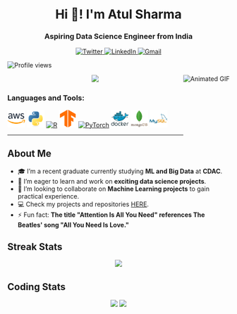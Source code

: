 <h1 align="center">Hi 👋! I'm Atul Sharma</h1>

<h3 align="center">Aspiring Data Science Engineer from India</h3>

<p align="center">
  <a href="https://twitter.com/semaphoredown" target="blank">
    <img src="https://img.shields.io/twitter/follow/semaphoredown?logo=twitter&style=for-the-badge" alt="Twitter" />
  </a>
  <a href="https://linkedin.com/in/atul-sharma-894b03165" target="blank">
    <img src="https://img.shields.io/badge/LinkedIn-0077B5?style=for-the-badge&logo=linkedin&logoColor=white" alt="LinkedIn" />
  </a>
  <a href="mailto:your-email@gmail.com" target="blank">
    <img src="https://img.shields.io/badge/Gmail-D14836?style=for-the-badge&logo=gmail&logoColor=white" alt="Gmail" />
  </a>
</p>

<p align="left">
  <img src="https://komarev.com/ghpvc/?username=atulsharma2000&label=Profile%20views&color=0e75b6&style=flat" alt="Profile views" />
</p>

<img align="right" height="140" src="https://media.giphy.com/media/fmMdxlVwsCmTtA4V6a/giphy.gif?cid=790b7611qci3v43sx0mwa0egdr6dp67n4fd7alqa9y7ow4c3&ep=v1_gifs_search&rid=giphy.gif&ct=g" alt="Animated GIF" />

<div align='center'>
  <img src='https://readme-typing-svg.herokuapp.com/?font=ubuntu&color=16A085&center=true&lines=Wanna+be+Data+Scientist'/>
</div>

<h3 align="left">Languages and Tools:</h3>
<p align="left">
  <a href="https://aws.amazon.com" target="_blank"><img src="https://raw.githubusercontent.com/devicons/devicon/master/icons/amazonwebservices/amazonwebservices-original-wordmark.svg" alt="AWS" width="40" height="40"/></a>
  <a href="https://www.python.org" target="_blank"><img src="https://raw.githubusercontent.com/devicons/devicon/master/icons/python/python-original.svg" alt="Python" width="40" height="40"/></a>
  <a href="https://www.r-project.org/" target="_blank"><img src="https://www.vectorlogo.zone/logos/r-project/r-project-icon.svg" alt="R" width="40" height="40"/></a>
  <a href="https://www.tensorflow.org/" target="_blank"><img src="https://raw.githubusercontent.com/devicons/devicon/master/icons/tensorflow/tensorflow-original.svg" alt="TensorFlow" width="40" height="40"/></a>
  <a href="https://www.pytorch.org/" target="_blank"><img src="https://www.vectorlogo.zone/logos/pytorch/pytorch-icon.svg" alt="PyTorch" width="40" height="40"/></a>
  <a href="https://www.docker.com/" target="_blank"><img src="https://raw.githubusercontent.com/devicons/devicon/master/icons/docker/docker-original-wordmark.svg" alt="Docker" width="40" height="40"/></a>
  <a href="https://www.mongodb.com/" target="_blank"><img src="https://raw.githubusercontent.com/devicons/devicon/master/icons/mongodb/mongodb-original-wordmark.svg" alt="MongoDB" width="40" height="40"/></a>
  <a href="https://www.mysql.com/" target="_blank"><img src="https://raw.githubusercontent.com/devicons/devicon/master/icons/mysql/mysql-original-wordmark.svg" alt="MySQL" width="40" height="40"/></a>
</p>

<hr>

## **About Me**
- 🎓 I’m a recent graduate currently studying **ML and Big Data** at **CDAC**.
- 🌱 I’m eager to learn and work on **exciting data science projects**.
- 👯 I’m looking to collaborate on **Machine Learning projects** to gain practical experience.
- 💻 Check my projects and repositories [HERE](https://github.com/atulsharma2000?tab=repositories).
- ⚡ Fun fact: **The title "Attention Is All You Need" references The Beatles' song "All You Need Is Love."**

## **Streak Stats**
<p align='center'>
    <img src='https://github-readme-streak-stats.herokuapp.com/?user=atulsharma2000&theme=gotham&hide_border=true'>
</p>

## **Coding Stats**
<p align='center'>
    <img src='https://github-readme-stats-sigma-five.vercel.app/api?username=atulsharma2000&count_private=true&include_all_commits=true&show_icons=true&theme=gotham&hide_border=true&line_height=27'/>
    <img src='https://github-readme-stats-sigma-five.vercel.app/api/top-langs/?username=atulsharma2000&show_icons=true&hide=php,html,typescript,css,markdown&theme=gotham&line_height=27&hide_border=true'/>
</p>
